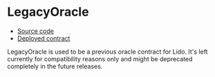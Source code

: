 # LegacyOracle

- [Source code](https://github.com/lidofinance/lido-dao/blob/develop/contracts/0.4.24/oracle/LegacyOracle.sol)
- [Deployed contract](https://etherscan.io/address/0x442af784A788A5bd6F42A01Ebe9F287a871243fb)

LegacyOracle is used to be a previous oracle contract for Lido.
It's left currently for compatibility reasons only and might be deprecated completely in the future releases.

